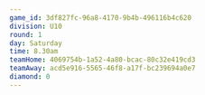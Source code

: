 ```yaml
---
game_id: 3df827fc-96a8-4170-9b4b-496116b4c620
division: U10
round: 1
day: Saturday
time: 8.30am
teamHome: 4069754b-1a52-4a80-bcac-80c32e419cd3
teamAway: acd5e916-5565-46f8-a17f-bc239694a0e7
diamond: 0
---
```

